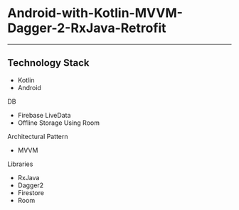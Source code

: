 # Android-with-Kotlin-MVVM-Dagger-2-RxJava-Retrofit




***
## Technology Stack
* Kotlin
* Android

DB
* Firebase LiveData
* Offline Storage Using Room


Architectural Pattern
* MVVM

Libraries
* RxJava
* Dagger2
* Firestore
* Room 

